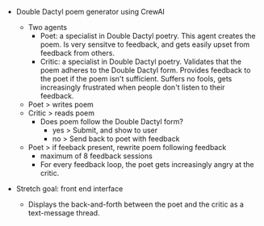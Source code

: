 - Double Dactyl poem generator using CrewAI
  - Two agents
      - Poet: a specialist in Double Dactyl poetry. This agent creates the poem. Is very sensitve to feedback, and gets easily upset from feedback from others.
      - Critic: a specialist in Double Dactyl poetry. Validates that the poem adheres to the Double Dactyl form. Provides feedback to the poet if the poem isn't sufficient. Suffers no fools, gets increasingly frustrated when people don't listen to their feedback.
  - Poet > writes poem
  - Critic > reads poem
    - Does poem follow the Double Dactyl form?
        - yes > Submit, and show to user
        - no > Send back to poet with feedback
  - Poet > if feeback present, rewrite poem following feedback
    - maximum of 8 feedback sessions
    - For every feedback loop, the poet gets increasingly angry at the critic.

- Stretch goal: front end interface
  - Displays the back-and-forth between the poet and the critic as a text-message thread.
